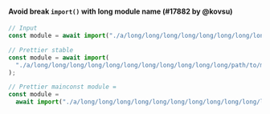 #### Avoid break `import()` with long module name (#17882 by @kovsu)

<!-- prettier-ignore -->
```js
// Input
const module = await import("./a/long/long/long/long/long/long/long/long/long/long/long/path/to/module");

// Prettier stable
const module = await import(
  "./a/long/long/long/long/long/long/long/long/long/long/long/path/to/module"
);

// Prettier mainconst module =
const module =
  await import("./a/long/long/long/long/long/long/long/long/long/long/long/path/to/module");
```
